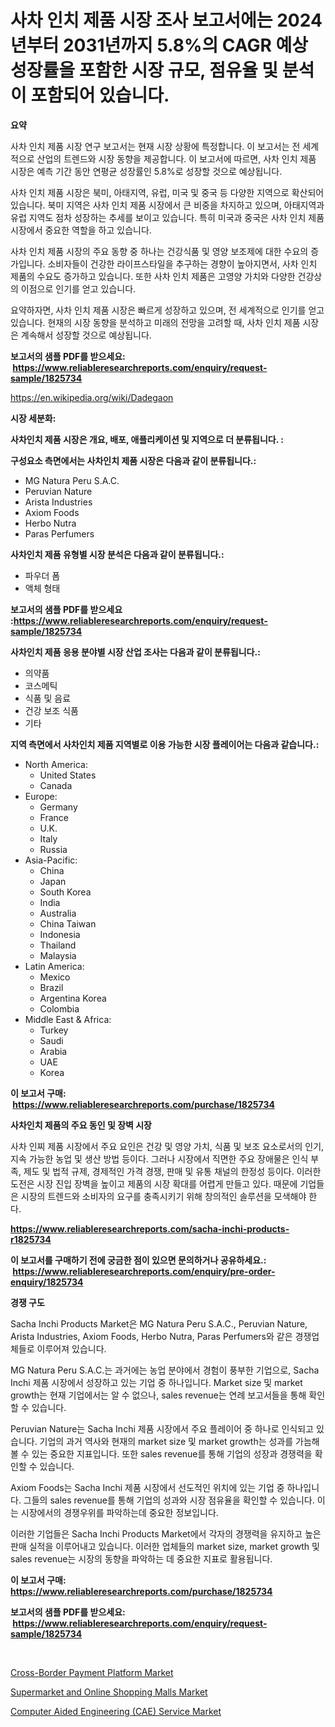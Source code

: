 <p><h1>사차 인치 제품 시장 조사 보고서에는 2024년부터 2031년까지 5.8%의 CAGR 예상 성장률을 포함한 시장 규모, 점유율 및 분석이 포함되어 있습니다.</h1></p><p><strong>요약</strong></p>
<p><p>사차 인치 제품 시장 연구 보고서는 현재 시장 상황에 특정합니다. 이 보고서는 전 세계적으로 산업의 트렌드와 시장 동향을 제공합니다. 이 보고서에 따르면, 사차 인치 제품 시장은 예측 기간 동안 연평균 성장률인 5.8%로 성장할 것으로 예상됩니다.</p><p>사차 인치 제품 시장은 북미, 아태지역, 유럽, 미국 및 중국 등 다양한 지역으로 확산되어 있습니다. 북미 지역은 사차 인치 제품 시장에서 큰 비중을 차지하고 있으며, 아태지역과 유럽 지역도 점차 성장하는 추세를 보이고 있습니다. 특히 미국과 중국은 사차 인치 제품 시장에서 중요한 역할을 하고 있습니다.</p><p>사차 인치 제품 시장의 주요 동향 중 하나는 건강식품 및 영양 보조제에 대한 수요의 증가입니다. 소비자들이 건강한 라이프스타일을 추구하는 경향이 높아지면서, 사차 인치 제품의 수요도 증가하고 있습니다. 또한 사차 인치 제품은 고영양 가치와 다양한 건강상의 이점으로 인기를 얻고 있습니다.</p><p>요약하자면, 사차 인치 제품 시장은 빠르게 성장하고 있으며, 전 세계적으로 인기를 얻고 있습니다. 현재의 시장 동향을 분석하고 미래의 전망을 고려할 때, 사차 인치 제품 시장은 계속해서 성장할 것으로 예상됩니다.</p></p>
<p><strong>보고서의 샘플 PDF를 받으세요: &nbsp;<a href="https://www.reliableresearchreports.com/enquiry/request-sample/1825734">https://www.reliableresearchreports.com/enquiry/request-sample/1825734</a></strong></p>
<p><a href="https://en.wikipedia.org/wiki/Dadegaon">https://en.wikipedia.org/wiki/Dadegaon</a></p>
<p><strong>시장 세분화:</strong></p>
<p><strong> 사차인치 제품 시장은 개요, 배포, 애플리케이션 및 지역으로 더 분류됩니다. :</strong></p>
<p><strong>구성요소 측면에서는 사차인치 제품 시장은 다음과 같이 분류됩니다.:</strong></p>
<p><ul><li>MG Natura Peru S.A.C.</li><li>Peruvian Nature</li><li>Arista Industries</li><li>Axiom Foods</li><li>Herbo Nutra</li><li>Paras Perfumers</li></ul></p>
<p><strong> 사차인치 제품 유형별 시장 분석은 다음과 같이 분류됩니다.:</strong></p>
<p><ul><li>파우더 폼</li><li>액체 형태</li></ul></p>
<p><strong>보고서의 샘플 PDF를 받으세요 :<a href="https://www.reliableresearchreports.com/enquiry/request-sample/1825734">https://www.reliableresearchreports.com/enquiry/request-sample/1825734</a></strong></p>
<p><strong> 사차인치 제품 응용 분야별 시장 산업 조사는 다음과 같이 분류됩니다.:</strong></p>
<p><ul><li>의약품</li><li>코스메틱</li><li>식품 및 음료</li><li>건강 보조 식품</li><li>기타</li></ul></p>
<p><strong>지역 측면에서 사차인치 제품 지역별로 이용 가능한 시장 플레이어는 다음과 같습니다.:</strong></p>
<p><ul>
    <li>
        North America:
        <ul>
            <li>United States</li>
            <li>Canada</li>
        </ul>
    </li>
    <li>
        Europe:
        <ul>
            <li>Germany</li>
            <li>France</li>
            <li>U.K.</li>
            <li>Italy</li>
            <li>Russia</li>
        </ul>
    </li>
    <li>
        Asia-Pacific:
        <ul>
            <li>China</li>
            <li>Japan</li>
            <li>South Korea</li>
            <li>India</li>
            <li>Australia</li>
            <li>China Taiwan</li>
            <li>Indonesia</li>
            <li>Thailand</li>
            <li>Malaysia</li>
        </ul>
    </li>
    <li>
        Latin America:
        <ul>
            <li>Mexico</li>
            <li>Brazil</li>
            <li>Argentina Korea</li>
            <li>Colombia</li>
        </ul>
    </li>
    <li>
        Middle East & Africa:
        <ul>
            <li>Turkey</li>
            <li>Saudi</li>
            <li>Arabia</li>
            <li>UAE</li>
            <li>Korea</li>
        </ul>
    </li>
    </ul></p>
<p><strong>이 보고서 구매: &nbsp;<a href="https://www.reliableresearchreports.com/purchase/1825734">https://www.reliableresearchreports.com/purchase/1825734</a></strong></p>
<p><strong>사차인치 제품의 주요 동인 및 장벽 시장</strong></p>
<p><p>사차 인찌 제품 시장에서 주요 요인은 건강 및 영양 가치, 식품 및 보조 요소로서의 인기, 지속 가능한 농업 및 생산 방법 등이다. 그러나 시장에서 직면한 주요 장애물은 인식 부족, 제도 및 법적 규제, 경제적인 가격 경쟁, 판매 및 유통 채널의 한정성 등이다. 이러한 도전은 시장 진입 장벽을 높이고 제품의 시장 확대를 어렵게 만들고 있다. 때문에 기업들은 시장의 트렌드와 소비자의 요구를 충족시키기 위해 창의적인 솔루션을 모색해야 한다.</p></p>
<p><strong><a href="https://www.reliableresearchreports.com/sacha-inchi-products-r1825734">https://www.reliableresearchreports.com/sacha-inchi-products-r1825734</a></strong></p>
<p><strong>이 보고서를 구매하기 전에 궁금한 점이 있으면 문의하거나 공유하세요.: &nbsp;<a href="https://www.reliableresearchreports.com/enquiry/pre-order-enquiry/1825734">https://www.reliableresearchreports.com/enquiry/pre-order-enquiry/1825734</a></strong></p>
<p><strong>경쟁 구도</strong></p>
<p><p>Sacha Inchi Products Market은 MG Natura Peru S.A.C., Peruvian Nature, Arista Industries, Axiom Foods, Herbo Nutra, Paras Perfumers와 같은 경쟁업체들로 이루어져 있습니다.</p><p>MG Natura Peru S.A.C.는 과거에는 농업 분야에서 경험이 풍부한 기업으로, Sacha Inchi 제품 시장에서 성장하고 있는 기업 중 하나입니다. Market size 및 market growth는 현재 기업에서는 알 수 없으나, sales revenue는 연례 보고서들을 통해 확인할 수 있습니다.</p><p>Peruvian Nature는 Sacha Inchi 제품 시장에서 주요 플레이어 중 하나로 인식되고 있습니다. 기업의 과거 역사와 현재의 market size 및 market growth는 성과를 가늠해 볼 수 있는 중요한 지표입니다. 또한 sales revenue를 통해 기업의 성장과 경쟁력을 확인할 수 있습니다.</p><p>Axiom Foods는 Sacha Inchi 제품 시장에서 선도적인 위치에 있는 기업 중 하나입니다. 그들의 sales revenue를 통해 기업의 성과와 시장 점유율을 확인할 수 있습니다. 이는 시장에서의 경쟁우위를 파악하는데 중요한 정보입니다.</p><p>이러한 기업들은 Sacha Inchi Products Market에서 각자의 경쟁력을 유지하고 높은 판매 실적을 이루어내고 있습니다. 이러한 업체들의 market size, market growth 및 sales revenue는 시장의 동향을 파악하는 데 중요한 지표로 활용됩니다.</p></p>
<p><strong>이 보고서 구매: &nbsp; <a href="https://www.reliableresearchreports.com/purchase/1825734">https://www.reliableresearchreports.com/purchase/1825734</a></strong></p>
<p><strong>보고서의 샘플 PDF를 받으세요: &nbsp;<a href="https://www.reliableresearchreports.com/enquiry/request-sample/1825734">https://www.reliableresearchreports.com/enquiry/request-sample/1825734</a></strong><strong></strong></p>
<p>&nbsp;</p>
<p><p><a href="https://github.com/eliasMan59/Market-Research-Report-List-1/blob/main/cross-border-payment-platform-market.md">Cross-Border Payment Platform Market</a></p><p><a href="https://github.com/dylanObrien626/Market-Research-Report-List-1/blob/main/supermarket-and-online-shopping-malls-market.md">Supermarket and Online Shopping Malls Market</a></p><p><a href="https://github.com/MaryamSipes/Market-Research-Report-List-1/blob/main/computer-aided-engineering-cae-service-market.md">Computer Aided Engineering (CAE) Service Market</a></p></p>